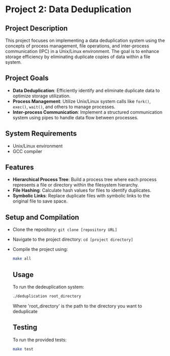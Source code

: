 # Project 2: Data Deduplication

## Project Description
This project focuses on implementing a data deduplication system using the concepts of process management, file operations, and inter-process communication (IPC) in a Unix/Linux environment. The goal is to enhance storage efficiency by eliminating duplicate copies of data within a file system.

## Project Goals
- **Data Deduplication**: Efficiently identify and eliminate duplicate data to optimize storage utilization.
- **Process Management**: Utilize Unix/Linux system calls like `fork()`, `exec()`, `wait()`, and others to manage processes.
- **Inter-process Communication**: Implement a structured communication system using pipes to handle data flow between processes.

## System Requirements
- Unix/Linux environment
- GCC compiler

## Features
- **Hierarchical Process Tree**: Build a process tree where each process represents a file or directory within the filesystem hierarchy.
- **File Hashing**: Calculate hash values for files to identify duplicates.
- **Symbolic Links**: Replace duplicate files with symbolic links to the original file to save space.

## Setup and Compilation
- Clone the repository: `git clone [repository URL]`
- Navigate to the project directory: `cd [project directory]`
- Compile the project using:
  ```bash
  make all
  ```

  ## Usage
  To run the dedeuplication system:
  ```bash
  ./deduplication root_directory
  ```
  Where 'root_directory' is the path to the directory you want to deduplicate

  ## Testing
  To run the provided tests:
  ```bash
  make test
  ```
